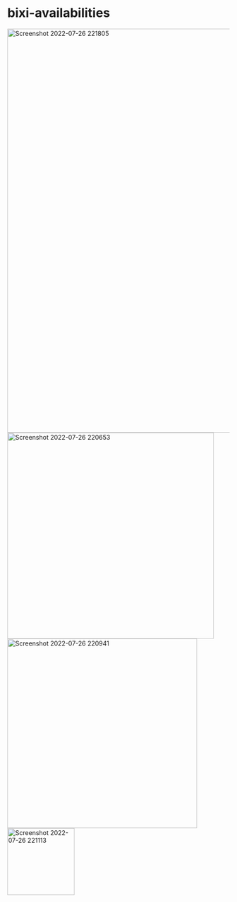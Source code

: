 # bixi-availabilities
<img width="917" alt="Screenshot 2022-07-26 221805" src="https://user-images.githubusercontent.com/56971054/181146232-d08a251d-4505-411a-8401-9691e06f2ae5.png">
<img width="468" alt="Screenshot 2022-07-26 220653" src="https://user-images.githubusercontent.com/56971054/181144853-2f965aa1-5f5a-424a-b442-7130c2fa8bf0.png">
<img width="430" alt="Screenshot 2022-07-26 220941" src="https://user-images.githubusercontent.com/56971054/181145152-24ffc2fb-41e9-4f30-b327-8ffa5fe85f56.png">
<img width="152" alt="Screenshot 2022-07-26 221113" src="https://user-images.githubusercontent.com/56971054/181145328-fe371885-fd92-4768-ad42-c35710a91f03.png">
